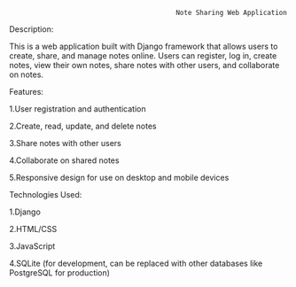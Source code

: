                                               Note Sharing Web Application
Description:

This is a web application built with Django framework that allows users to create, share, and manage notes online. Users can register, log in, create notes, view their own notes, share notes with other users, and collaborate on notes.

Features:

1.User registration and authentication

2.Create, read, update, and delete notes

3.Share notes with other users

4.Collaborate on shared notes

5.Responsive design for use on desktop and mobile devices

Technologies Used:

1.Django

2.HTML/CSS

3.JavaScript

4.SQLite (for development, can be replaced with other databases like PostgreSQL for production)
